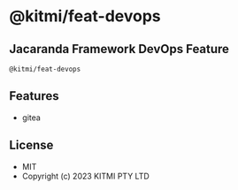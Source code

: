 # @kitmi/feat-devops

## Jacaranda Framework DevOps Feature

`@kitmi/feat-devops`

## Features

-   gitea

## License

-   MIT
-   Copyright (c) 2023 KITMI PTY LTD
